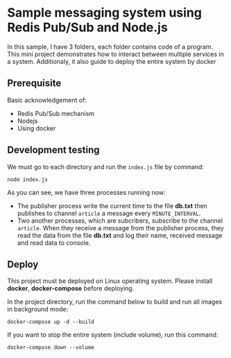 
# Sample messaging system using Redis Pub/Sub and Node.js

In this sample, I have 3 folders, each folder contains code of a program.
This mini project demonstrates how to interact between multiple services in a system.
Additionaly, it also guide to deploy the entire system by docker

## Prerequisite

Basic acknowledgement of:

- Redis Pub/Sub mechanism
- Nodejs
- Using docker

## Development testing

We must go to each directory and run the `index.js` file by command:

```console
node index.js
```

As you can see, we have three processes running now:

- The publisher process write the current time to the file **db.txt** then publishes to channel `article` a message every `MINUTE_INTERVAL`.
- Two another processes, which are subcribers,  subscribe to the channel `article`. When they receive a message from the publisher process, they read the data from the file **db.txt** and log their name, received message and read data to console.

## Deploy

This project must be deployed on Linux operating system.
Please install **docker**, **docker-compose** before deploying.

In the project directory, run the command below to build and run all images in background mode:

```console
docker-compose up -d --build
```

If you want to stop the entire system (include volume), run this command:

```command
docker-compose down --volume
```

